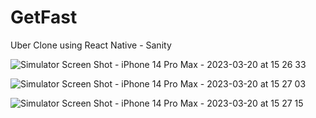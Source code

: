 # GetFast
Uber Clone using React Native - Sanity

![Simulator Screen Shot - iPhone 14 Pro Max - 2023-03-20 at 15 26 33](https://user-images.githubusercontent.com/48122494/226305992-cc3f9810-e869-426b-acb2-7b831304a9cf.png)

![Simulator Screen Shot - iPhone 14 Pro Max - 2023-03-20 at 15 27 03](https://user-images.githubusercontent.com/48122494/226306020-f2d42b2c-8edb-4e69-9c11-1506d84efa19.png)

![Simulator Screen Shot - iPhone 14 Pro Max - 2023-03-20 at 15 27 15](https://user-images.githubusercontent.com/48122494/226306043-b25173eb-e0d0-4bed-a947-0485f6692d99.png)

